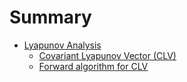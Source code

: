 # Summary

- [Lyapunov Analysis](./lyapunov.md)
  - [Covariant Lyapunov Vector (CLV)](./clv.md)
  - [Forward algorithm for CLV](./clv_forward.md)
